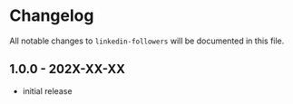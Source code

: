# Changelog

All notable changes to `linkedin-followers` will be documented in this file.

## 1.0.0 - 202X-XX-XX

- initial release
